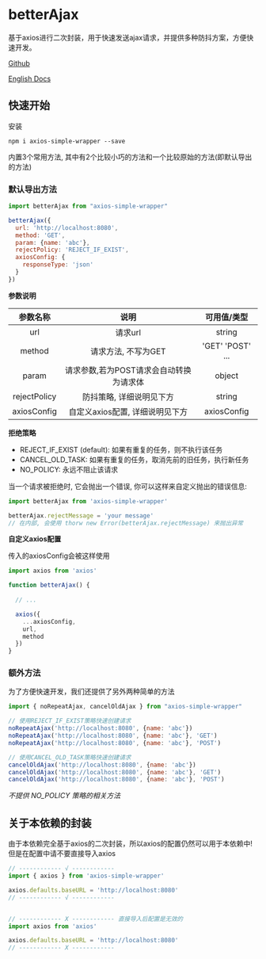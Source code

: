 # betterAjax
基于axios进行二次封装，用于快速发送ajax请求，并提供多种防抖方案，方便快速开发。

[Github](https://github.com/HuPeng333/axios-simple-wrapper)

[English Docs](https://github.com/HuPeng333/axios-simple-wrapper/blob/master/README-en.md)

## 快速开始
安装
```shell
npm i axios-simple-wrapper --save
```

内置3个常用方法, 其中有2个比较小巧的方法和一个比较原始的方法(即默认导出的方法)
### 默认导出方法
```js
import betterAjax from "axios-simple-wrapper"

betterAjax({
  url: 'http://localhost:8080',
  method: 'GET',
  param: {name: 'abc'},
  rejectPolicy: 'REJECT_IF_EXIST',
  axiosConfig: {
    responseType: 'json'
  }
})
```


**参数说明**

| 参数名称 | 说明 | 可用值/类型 |
| :----:   | :----:   | :----: |
| url     | 请求url   |  string |
| method  | 请求方法, 不写为GET | 'GET' 'POST' ... |
| param  | 请求参数,若为POST请求会自动转换为请求体 | object |
|rejectPolicy | 防抖策略, 详细说明见下方 | string |
|axiosConfig | 自定义axios配置, 详细说明见下方 | axiosConfig |

**拒绝策略**

- REJECT_IF_EXIST (default): 如果有重复的任务，则不执行该任务
- CANCEL_OLD_TASK: 如果有重复的任务，取消先前的旧任务，执行新任务
- NO_POLICY: 永远不阻止该请求

当一个请求被拒绝时, 它会抛出一个错误, 你可以这样来自定义抛出的错误信息:
```js
import betterAjax from 'axios-simple-wrapper'

betterAjax.rejectMessage = 'your message'
// 在内部, 会使用 thorw new Error(betterAjax.rejectMessage) 来抛出异常
```

**自定义axios配置**

传入的axiosConfig会被这样使用

```js
import axios from 'axios'

function betterAjax() {
  
  // ...

  axios({
    ...axiosConfig,
    url,
    method
  })
}
```

### 额外方法
为了方便快速开发，我们还提供了另外两种简单的方法
```js
import { noRepeatAjax, cancelOldAjax } from "axios-simple-wrapper"

// 使用REJECT_IF_EXIST策略快速创建请求
noRepeatAjax('http://localhost:8080', {name: 'abc'})
noRepeatAjax('http://localhost:8080', {name: 'abc'}, 'GET')
noRepeatAjax('http://localhost:8080', {name: 'abc'}, 'POST')

// 使用CANCEL_OLD_TASK策略快速创建请求
cancelOldAjax('http://localhost:8080', {name: 'abc'})
cancelOldAjax('http://localhost:8080', {name: 'abc'}, 'GET')
cancelOldAjax('http://localhost:8080', {name: 'abc'}, 'POST')

```
*不提供 NO_POLICY 策略的相关方法*

## 关于本依赖的封装
由于本依赖完全基于axios的二次封装，所以axios的配置仍然可以用于本依赖中! 但是在配置中请不要直接导入axios

```js
// ------------ √ ------------
import { axios } from 'axios-simple-wrapper'

axios.defaults.baseURL = 'http://localhost:8080'
// ------------ √ ------------


// ------------ X ------------ 直接导入后配置是无效的
import axios from 'axios'

axios.defaults.baseURL = 'http://localhost:8080'
// ------------ X ------------
```
